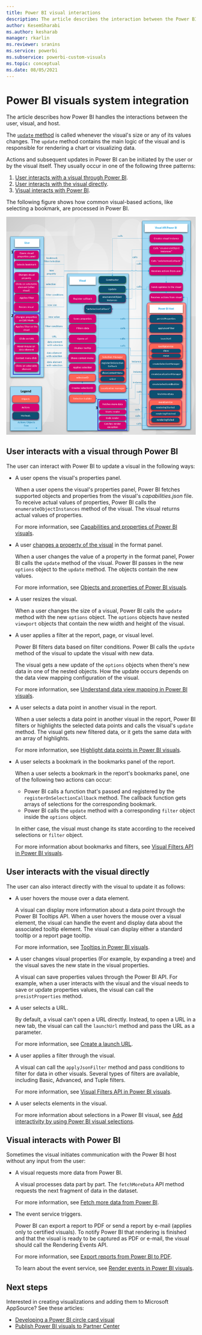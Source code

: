 ```yaml
---
title: Power BI visual interactions
description: The article describes the interaction between the Power BI user, visual, and host.
author: KesemSharabi
ms.author: kesharab
manager: rkarlin
ms.reviewer: sranins
ms.service: powerbi
ms.subservice: powerbi-custom-visuals
ms.topic: conceptual
ms.date: 08/05/2021
---
```


# Power BI visuals system integration

The article describes how Power BI handles the interactions between the user, visual, and host.

The [`update` method](visual-api.md#update) is called whenever the visual's size or any of its values changes. The `update` method contains the main logic of the visual and is responsible for rendering a chart or visualizing data.

Actions and subsequent updates in Power BI can be initiated by the user or by the visual itself. They usually occur in one of the following three patterns:

1. [User interacts with a visual through Power BI](#user-interacts-with-a-visual-through-power-bi).
2. [User interacts with the visual directly](#user-interacts-with-the-visual-directly).
3. [Visual interacts with Power BI](#visual-interacts-with-power-bi).

The following figure shows how common visual-based actions, like selecting a bookmark, are processed in Power BI.

![Power BI visual action diagram](media/power-bi-visuals-concept/visual-concept.png)

## User interacts with a visual through Power BI

The user can interact with Power BI to update a visual in the following ways:

* A user opens the visual's properties panel.

    When a user opens the visual's properties panel, Power BI fetches supported objects and properties from the visual's *capabilities.json* file. To receive actual values of properties, Power BI calls the `enumerateObjectInstances` method of the visual. The visual returns actual values of properties.

    For more information, see [Capabilities and properties of Power BI visuals](capabilities.md).

* A user [changes a property of the visual](../../visuals/power-bi-visualization-customize-title-background-and-legend.md) in the format panel.

    When a user changes the value of a property in the format panel, Power BI calls the `update` method of the visual. Power BI passes in the new `options` object to the `update` method. The objects contain the new values.

    For more information, see [Objects and properties of Power BI visuals](objects-properties.md).

* A user resizes the visual.

    When a user changes the size of a visual, Power BI calls the `update` method with the new `options` object. The `options` objects have nested `viewport` objects that contain the new width and height of the visual.

* A user applies a filter at the report, page, or visual level.

    Power BI filters data based on filter conditions. Power BI calls the `update` method of the visual to update the visual with new data.

    The visual gets a new update of the `options` objects when there's new data in one of the nested objects. How the update occurs depends on the data view mapping configuration of the visual.

    For more information, see [Understand data view mapping in Power BI visuals](dataview-mappings.md).

* A user selects a data point in another visual in the report.

    When a user selects a data point in another visual in the report, Power BI filters or highlights the selected data points and calls the visual's `update` method. The visual gets new filtered data, or it gets the same data with an array of highlights.

    For more information, see [Highlight data points in Power BI visuals](highlight.md).

* A user selects a bookmark in the bookmarks panel of the report.

    When a user selects a bookmark in the report's bookmarks panel, one of the following two actions can occur:

    * Power BI calls a function that's passed and registered by the `registerOnSelectionCallback` method. The callback function gets arrays of selections for the corresponding bookmark.
    * Power BI calls the `update` method with a corresponding `filter` object inside the `options` object.

    In either case, the visual must change its state according to the received selections or `filter` object.

    For more information about bookmarks and filters, see [Visual Filters API in Power BI visuals](filter-api.md).

## User interacts with the visual directly

The user can also interact directly with the visual to update it as follows:

* A user hovers the mouse over a data element.

    A visual can display more information about a data point through the Power BI Tooltips API. When a user hovers the mouse over a visual element, the visual can handle the event and display data about the associated tooltip element. The visual can display either a standard tooltip or a report page tooltip.

    For more information, see [Tooltips in Power BI visuals](add-tooltips.md).

* A user changes visual properties (For example, by expanding a tree) and the visual saves the new state in the visual properties.

    A visual can save properties values through the Power BI API. For example, when a user interacts with the visual and the visual needs to save or update properties values, the visual can call the `presistProperties` method.

* A user selects a URL.

    By default, a visual can't open a URL directly. Instead, to open a URL in a new tab, the visual can call the `launchUrl` method and pass the URL as a parameter.

    For more information, see [Create a launch URL](launch-url.md).

* A user applies a filter through the visual.

    A visual can call the `applyJsonFilter` method and pass conditions to filter for data in other visuals. Several types of filters are available, including Basic, Advanced, and Tuple filters.

    For more information, see [Visual Filters API in Power BI visuals](filter-api.md).

* A user selects elements in the visual.

    For more information about selections in a Power BI visual, see [Add interactivity by using Power BI visual selections](selection-api.md).

## Visual interacts with Power BI

Sometimes the visual initiates communication with the Power BI host without any input from the user:

* A visual requests more data from Power BI.

    A visual processes data part by part. The `fetchMoreData` API method requests the next fragment of data in the dataset.

    For more information, see [Fetch more data from Power BI](fetch-more-data.md).

* The event service triggers.

    Power BI can export a report to PDF or send a report by e-mail (applies only to certified visuals). To notify Power BI that rendering is finished and that the visual is ready to be captured as PDF or e-mail, the visual should call the Rendering Events API.

    For more information, see [Export reports from Power BI to PDF](../../consumer/end-user-pdf.md).

    To learn about the event service, see [Render events in Power BI visuals](event-service.md).

## Next steps

Interested in creating visualizations and adding them to Microsoft AppSource? See these articles:

* [Developing a Power BI circle card visual](./develop-circle-card.md)
* [Publish Power BI visuals to Partner Center](office-store.md)
